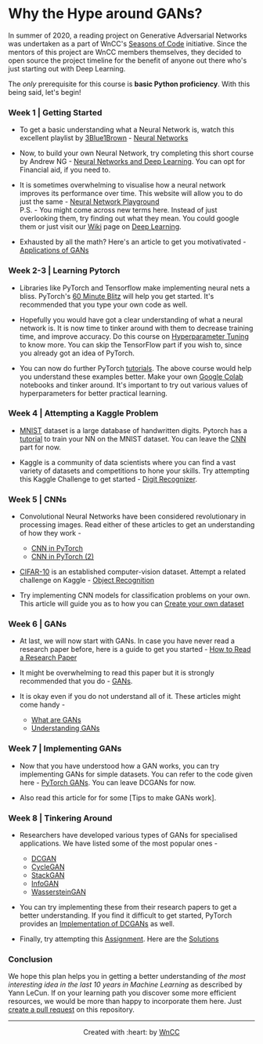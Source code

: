 # Why the Hype around GANs? 

In summer of 2020, a reading project on Generative Adversarial Networks was undertaken as a part of WnCC's [Seasons of Code](https://www.wncc-iitb.org/soc/) initiative. 
Since the mentors of this project are WnCC members themselves, they decided to open source the project timeline for the benefit of anyone out there who's just starting out with Deep Learning.

The *only* prerequisite for this course is **basic Python proficiency**. With this being said, let's begin!

### Week 1 | Getting Started

- To get a basic understanding what a Neural Network is, watch this excellent playlist by [3Blue1Brown](https://www.youtube.com/channel/UCYO_jab_esuFRV4b17AJtAw) - [Neural Networks](https://www.youtube.com/playlist?list=PLZHQObOWTQDNU6R1_67000Dx_ZCJB-3pi) 

- Now, to build your own Neural Network, try completing this short course by Andrew NG - [Neural Networks and Deep Learning](https://www.coursera.org/learn/neural-networks-deep-learning?specialization=deep-learning). You can opt for Financial aid, if you need to.

- It is sometimes overwhelming to visualise how a neural network improves its performance over time. This website will allow you to do just the same - [Neural Network Playground](https://playground.tensorflow.org/)   
P.S. - You might come across new terms here. Instead of just overlooking them, try finding out what they mean. You could google them or just visit our [Wiki](https://www.wncc-iitb.org/wiki/) page on [Deep Learning](https://www.wncc-iitb.org/wiki/index.php/Deep_Learning).

- Exhausted by all the math? Here's an article to get you motivativated - [Applications of GANs](https://medium.com/@jonathan_hui/gan-some-cool-applications-of-gans-4c9ecca35900)


### Week 2-3 | Learning Pytorch

- Libraries like PyTorch and Tensorflow make implementing neural nets a bliss. PyTorch's [60 Minute Blitz](https://pytorch.org/tutorials/beginner/deep_learning_60min_blitz.html) will help you get started. It's recommended that you type your own code as well.

- Hopefully you would have got a clear understanding of what a neural network is. It is now time to tinker around with them to decrease training time, and improve accuracy. Do this course on [Hyperparameter Tuning](https://www.coursera.org/learn/deep-neural-network?specialization=deep-learning) to know more. You can skip the TensorFlow part if you wish to, since you already got an idea of PyTorch.

- You can now do further PyTorch [tutorials](https://pytorch.org/tutorials/beginner/pytorch_with_examples.html). The above course would help you understand these examples better. Make your own [Google Colab](https://colab.research.google.com/) notebooks and tinker around. It's important to try out various values of hyperparameters for better practical learning.


### Week 4 | Attempting a Kaggle Problem

- [MNIST](http://yann.lecun.com/exdb/mnist/) dataset is a large database of handwritten digits. Pytorch has a [tutorial](https://pytorch.org/tutorials/beginner/nn_tutorial.html) to train your NN on the MNIST dataset. You can leave the [CNN](https://pytorch.org/tutorials/beginner/nn_tutorial.html#switch-to-cnn) part for now.

- Kaggle is a community of data scientists where you can find a vast variety of datasets and competitions to hone your skills. Try attempting this Kaggle Challenge to get started - [Digit Recognizer](https://www.kaggle.com/c/digit-recognizer).

### Week 5 | CNNs

- Convolutional Neural Networks have been considered revolutionary in processing images. Read either of these articles to get an understanding of how they work - 
	+ [CNN in PyTorch](https://adventuresinmachinelearning.com/convolutional-neural-networks-tutorial-in-pytorch/)
	+ [CNN in PyTorch (2)](https://algorithmia.com/blog/convolutional-neural-nets-in-pytorch)

- [CIFAR-10](http://www.cs.toronto.edu/~kriz/cifar.html) is an established computer-vision dataset. Attempt a related challenge on Kaggle - [Object Recognition](https://www.kaggle.com/c/cifar-10)

- Try implementing CNN models for classification problems on your own. This article will guide you as to how you can [Create your own dataset](https://towardsdatascience.com/how-to-create-your-own-image-dataset-for-deep-learning-b53f1c22c443)


### Week 6 | GANs

- At last, we will now start with GANs. In case you have never read a research paper before, here is a guide to get you started - [How to Read a Research Paper](https://www.youtube.com/watch?v=SHTOI0KtZnU)

- It might be overwhelming to read this paper but it is strongly recommended that you do - [GANs](https://papers.nips.cc/paper/5423-generative-adversarial-nets.pdf). 

- It is okay even if you do not understand all of it. These articles might come handy -
	+ [What are GANs](https://medium.com/@jonathan_hui/gan-whats-generative-adversarial-networks-and-its-application-f39ed278ef09)
	+ [Understanding GANs](https://towardsdatascience.com/understanding-generative-adversarial-networks-gans-cd6e4651a29)

### Week 7 | Implementing GANs

- Now that you have understood how a GAN works, you can try implementing GANs for simple datasets. You can refer to the code given here - [PyTorch GANs](https://github.com/tezansahu/PyTorch-GANs). You can leave DCGANs for now.

- Also read this article for for some [Tips to make GANs work].

### Week 8 | Tinkering Around

- Researchers have developed various types of GANs for specialised applications. We have listed some of the most popular ones - 
	+ [DCGAN](https://arxiv.org/pdf/1511.06434.pdf)
	+ [CycleGAN](https://arxiv.org/pdf/1703.10593.pdf)
	+ [StackGAN](https://arxiv.org/abs/1612.03242)
	+ [InfoGAN](https://arxiv.org/abs/1606.03657)
	+ [WassersteinGAN](https://arxiv.org/abs/1701.07875)

- You can try implementing these from their research papers to get a better understanding. If you find it difficult to get started, PyTorch provides an [Implementation of DCGANs](https://pytorch.org/tutorials/beginner/dcgan_faces_tutorial.html) as well.

- Finally, try attempting this [Assignment](http://www.cs.toronto.edu/~rgrosse/courses/csc321_2018/assignments/a4-handout.pdf). Here are the [Solutions](http://www.cs.toronto.edu/~rgrosse/courses/csc321_2018/assignments/a4-code.zip)

### Conclusion

We hope this plan helps you in getting a better understanding of *the most interesting idea in the last 10 years in Machine Learning* as described by Yann LeCun. If on your learning path you discover some more efficient resources, we would be more than happy to incorporate them here. Just [create a pull request](https://docs.github.com/en/github/collaborating-with-issues-and-pull-requests/creating-a-pull-request) on this repository.

***

<p align="center">Created with :heart: by <a href="https://www.wncc-iitb.org/">WnCC</a></p>
